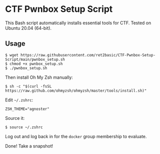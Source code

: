 # CTF Pwnbox Setup Script
This Bash script automatically installs essential tools for CTF. Tested on Ubuntu 20.04 (64-bit).

## Usage

```shell
$ wget https://raw.githubusercontent.com/ret2basic/CTF-Pwnbox-Setup-Script/main/pwnbox_setup.sh
$ chmod +x pwnbox_setup.sh
$ ./pwnbox_setup.sh
```

Then install Oh My Zsh manually:

```shell
$ sh -c "$(curl -fsSL https://raw.github.com/ohmyzsh/ohmyzsh/master/tools/install.sh)"
```

Edit `~/.zshrc`:

```plaintext
ZSH_THEME="agnoster"
```

Source it:

```shell
$ source ~/.zshrc
```

Log out and log back in for the `docker` group membership to evaluate.

Done! Take a snapshot!
